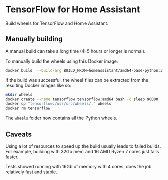 # TensorFlow for Home Assistant

Build wheels for TensorFlow and Home Assistant.

## Manually building

A manual build can take a long time (4-5 hours or longer is normal).

To manually build the wheels using this Docker image:

```bash
docker build  --build-arg BUILD_FROM=homeassistant/amd64-base-python:3.8-alpine3.12 --build-arg BUILD_ARCH=amd64 --tag tensorflow:amd64 .
```

If the build was successful, the wheel files can be extracted from the resulting
Docker images like so:

```bash
mkdir wheels
docker create --name tensorflow tensorflow:amd64 bash -c sleep 90000
docker cp "tensorflow:/usr/src/wheels/." wheels
docker rm tensorflow
```

The `wheels` folder now contains all the Python wheels.

## Caveats

Using a lot of resources to speed up the build usually leads to failed builds.
For example, building with 32Gb mem and 16 AMD Ryzen 7 cores just fails faster.

Tests showed running with 16Gb of memory with 4 cores, does the job relatively
fast and stable.
